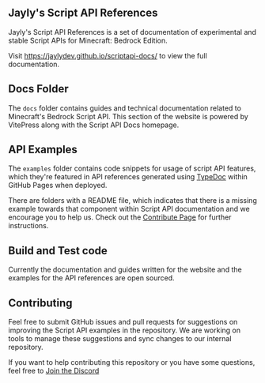 ## Jayly's Script API References

Jayly's Script API References is a set of documentation of experimental and stable Script APIs for Minecraft: Bedrock Edition.

Visit https://jaylydev.github.io/scriptapi-docs/ to view the full documentation.

## Docs Folder

The `docs` folder contains guides and technical documentation related to Minecraft's Bedrock Script API. This section of the website is powered by VitePress along with the Script API Docs homepage.

## API Examples

The `examples` folder contains code snippets for usage of script API features, which they're featured in API references generated using [TypeDoc](https://typedoc.org/) within GitHub Pages when deployed.

There are folders with a README file, which indicates that there is a missing example towards that component within  Script API documentation and we encourage you to help us. Check out the [Contribute Page](./examples/README.md) for further instructions.

## Build and Test code

Currently the documentation and guides written for the website and the examples for the API references are open sourced.

## Contributing

Feel free to submit GitHub issues and pull requests for suggestions on improving the Script API examples in the repository. We are working on tools to manage these suggestions and sync changes to our internal repository.

If you want to help contributing this repository or you have some questions, feel free to [Join the Discord](https://discord.gg/SuhGvZEXb4)
